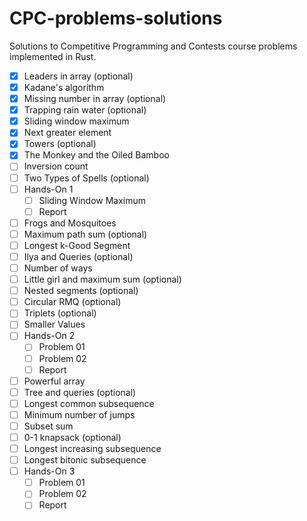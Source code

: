 # CPC-problems-solutions

Solutions to Competitive Programming and Contests course problems implemented in Rust.

- [X] Leaders in array (optional)
- [X] Kadane's algorithm
- [X] Missing number in array (optional)
- [X] Trapping rain water (optional)
- [X] Sliding window maximum
- [X] Next greater element
- [X] Towers (optional)
- [X] The Monkey and the Oiled Bamboo
- [ ] Inversion count
- [ ] Two Types of Spells (optional)
- [ ] Hands-On 1
  - [ ] Sliding Window Maximum
  - [ ] Report
- [ ] Frogs and Mosquitoes
- [ ] Maximum path sum (optional)
- [ ] Longest k-Good Segment
- [ ] Ilya and Queries (optional)
- [ ] Number of ways
- [ ] Little girl and maximum sum (optional)
- [ ] Nested segments (optional)
- [ ] Circular RMQ (optional)
- [ ] Triplets (optional)
- [ ] Smaller Values
- [ ] Hands-On 2
  - [ ] Problem 01
  - [ ] Problem 02
  - [ ] Report
- [ ] Powerful array
- [ ] Tree and queries (optional)
- [ ] Longest common subsequence
- [ ] Minimum number of jumps
- [ ] Subset sum
- [ ] 0-1 knapsack (optional)
- [ ] Longest increasing subsequence
- [ ] Longest bitonic subsequence
- [ ] Hands-On 3
  - [ ] Problem 01
  - [ ] Problem 02
  - [ ] Report
